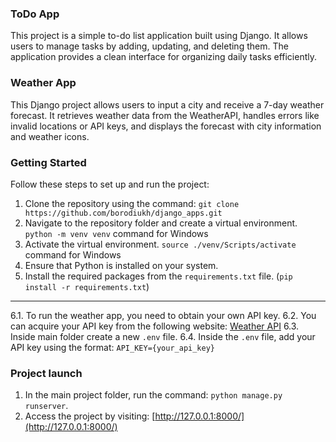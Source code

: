### ToDo App
This project is a simple to-do list application built using Django. 
It allows users to manage tasks by adding, updating, and deleting them. 
The application provides a clean interface for organizing daily tasks efficiently.


### Weather App
This Django project allows users to input a city and receive a 7-day weather forecast.
It retrieves weather data from the WeatherAPI, handles errors like invalid locations or API keys, 
and displays the forecast with city information and weather icons.


### Getting Started

Follow these steps to set up and run the project:

1. Clone the repository using the command: `git clone https://github.com/borodiukh/django_apps.git`
2. Navigate to the repository folder and create a virtual environment. `python -m venv venv` command for Windows
3. Activate the virtual environment. `source ./venv/Scripts/activate` command for Windows
4. Ensure that Python is installed on your system.
5. Install the required packages from the `requirements.txt` file. (`pip install -r requirements.txt`)
-------------------------------------------------------------------------------------------------------
6.1. To run the weather app, you need to obtain your own API key.
6.2. You can acquire your API key from the following website: [Weather API](https://www.weatherapi.com/)
6.3. Inside main folder create a new `.env` file.
6.4. Inside the `.env` file, add your API key using the format: `API_KEY={your_api_key}`


### Project launch
1. In the main project folder, run the command: `python manage.py runserver`.
2. Access the project by visiting: [http://127.0.0.1:8000/](http://127.0.0.1:8000/)


